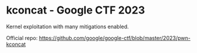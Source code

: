 # kconcat - Google CTF 2023

Kernel exploitation with many mitigations enabled.

Official repo: https://github.com/google/google-ctf/blob/master/2023/pwn-kconcat